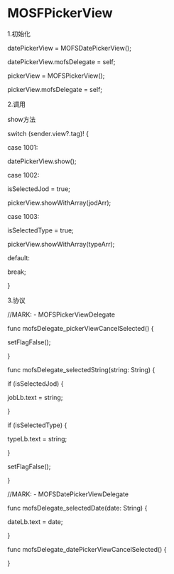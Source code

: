 # MOSFPickerView
1.初始化

datePickerView = MOFSDatePickerView();

datePickerView.mofsDelegate = self;

pickerView = MOFSPickerView();

pickerView.mofsDelegate = self;

2.调用

show方法

switch (sender.view?.tag)! {

case 1001:

datePickerView.show();

case 1002:

isSelectedJod = true;

pickerView.showWithArray(jodArr);

case 1003:

isSelectedType = true;

pickerView.showWithArray(typeArr);

default:

break;

}

3.协议

//MARK: - MOFSPickerViewDelegate

func mofsDelegate_pickerViewCancelSelected() {

setFlagFalse();

}

func mofsDelegate_selectedString(string: String) {

if (isSelectedJod) {

jobLb.text = string;

}

if (isSelectedType) {

typeLb.text = string;

}

setFlagFalse();

}

//MARK: - MOFSDatePickerViewDelegate

func mofsDelegate_selectedDate(date: String) {

dateLb.text = date;

}

func mofsDelegate_datePickerViewCancelSelected() {

}
